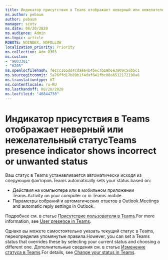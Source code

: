 ```yaml
---
title: Индикатор присутствия в Teams отображает неверный или нежелательный статус
ms.author: pebaum
author: pebaum
manager: scotv
ms.date: 08/20/2020
ms.audience: Admin
ms.topic: article
ROBOTS: NOINDEX, NOFOLLOW
localization_priority: Priority
ms.collection: Adm_O365
ms.custom:
- "9003301"
- "6205"
ms.openlocfilehash: feccc165dd4cdaea4b4bec7b19b6e3909c5ab5c1
ms.sourcegitcommit: 5a76ffd17b09b1f4daf041fbc08a6512172198a6
ms.translationtype: HT
ms.contentlocale: ru-RU
ms.lasthandoff: 08/20/2020
ms.locfileid: "46844730"
---
```

# <a name="teams-presence-indicator-shows-incorrect-or-unwanted-status"></a><span data-ttu-id="1b420-102">Индикатор присутствия в Teams отображает неверный или нежелательный статус</span><span class="sxs-lookup"><span data-stu-id="1b420-102">Teams presence indicator shows incorrect or unwanted status</span></span>

<span data-ttu-id="1b420-103">Ваш статус в Teams устанавливается автоматически исходя из следующих факторов.</span><span class="sxs-lookup"><span data-stu-id="1b420-103">Teams automatically sets your status based on:</span></span>

- <span data-ttu-id="1b420-104">Действия на компьютере или в мобильном приложении Teams.</span><span class="sxs-lookup"><span data-stu-id="1b420-104">Activity on your computer or in Teams mobile.</span></span>
- <span data-ttu-id="1b420-105">Параметры собраний и автоматических ответов в Outlook.</span><span class="sxs-lookup"><span data-stu-id="1b420-105">Meetings and automatic reply settings in Outlook.</span></span>

<span data-ttu-id="1b420-106">Подробнее см. в статье [Присутствие пользователя в Teams](https://docs.microsoft.com/microsoftteams/presence-admins).</span><span class="sxs-lookup"><span data-stu-id="1b420-106">For more information, see [User presence in Teams](https://docs.microsoft.com/microsoftteams/presence-admins).</span></span>  

<span data-ttu-id="1b420-107">Однако вы можете самостоятельно указать текущий статус в Teams, переопределив упомянутые правила.</span><span class="sxs-lookup"><span data-stu-id="1b420-107">However, you can set a Teams status that overrides these by selecting your current status and choosing a different one.</span></span> <span data-ttu-id="1b420-108">Дополнительные сведения см. в статье [Изменение статуса в Teams](https://support.microsoft.com/office/change-your-status-in-teams-ce36ed14-6bc9-4775-a33e-6629ba4ff78e).</span><span class="sxs-lookup"><span data-stu-id="1b420-108">For details, see [Change your status in Teams](https://support.microsoft.com/office/change-your-status-in-teams-ce36ed14-6bc9-4775-a33e-6629ba4ff78e).</span></span>